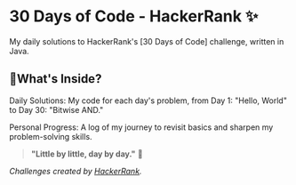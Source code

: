 # 30 Days of Code - HackerRank ✨

My daily solutions to HackerRank's [30 Days of Code] challenge, written in Java.

## 📁What's Inside?

Daily Solutions: My code for each day's problem, from Day 1: "Hello, World" to Day 30: "Bitwise AND."

Personal Progress: A log of my journey to revisit basics  and sharpen my problem-solving skills.

> **"Little by little, day by day."** 🌱

*Challenges created by [HackerRank](https://www.hackerrank.com).*
